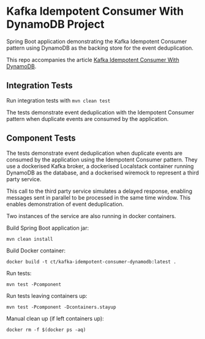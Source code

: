 # Kafka Idempotent Consumer With DynamoDB Project

Spring Boot application demonstrating the Kafka Idempotent Consumer pattern using DynamoDB as the backing store for the
event deduplication.

This repo accompanies the article [Kafka Idempotent Consumer With DynamoDB](https://medium.com/lydtech-consulting/kafka-idempotent-consumer-with-dynamodb-99f765a99be5).

## Integration Tests

Run integration tests with `mvn clean test`

The tests demonstrate event deduplication with the Idempotent Consumer pattern when duplicate events are consumed by the 
application.

## Component Tests

The tests demonstrate event deduplication when duplicate events are consumed by the application using the Idempotent
Consumer pattern.   They use a dockerised Kafka broker, a dockerised Localstack container running DynamoDB as the 
database, and a dockerised wiremock to represent a third party service.  

This call to the third party service simulates a delayed response, enabling messages sent in parallel to be processed
in the same time window.  This enables demonstration of event deduplication.

Two instances of the service are also running in docker containers.

Build Spring Boot application jar:
```
mvn clean install
```

Build Docker container:
```
docker build -t ct/kafka-idempotent-consumer-dynamodb:latest .
```

Run tests:
```
mvn test -Pcomponent
```

Run tests leaving containers up:
```
mvn test -Pcomponent -Dcontainers.stayup
```

Manual clean up (if left containers up):
```
docker rm -f $(docker ps -aq)
```
